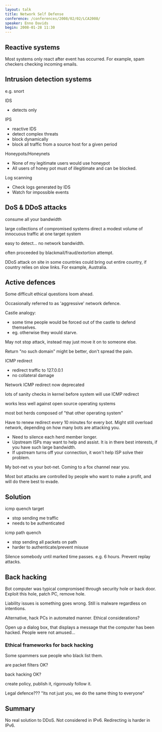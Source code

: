 ```yaml
---
layout: talk
title: Network Self Defense
conference: /conferences/2008/02/02/LCA2008/
speaker: Enno Davids
begin: 2008-01-28 11:30
---
```

## Reactive systems

Most systems only react after event has occurred. For example,
spam checkers checking incoming emails.

## Intrusion detection systems

e.g. snort

IDS

* detects only

IPS

* reactive IDS
* detect complex threats
* block dynamically
* block all traffic from a source host for a given period

Honeypots/Honeynets

* None of my legitimate users would use honeypot
* All users of honey pot must of illegitimate and can be blocked.

Log scanning

* Check logs generated by IDS
* Watch for impossible events

## DoS & DDoS attacks

consume all your bandwidth

large collections of compromised systems direct a modest volume of innocuous
traffic at one target system

easy to detect... no network bandwidth.

often proceeded by blackmail/fraud/extortion attempt.

DDoS attack on site in some countries could bring out entire country,
if country relies on slow links. For example, Australia.

## Active defences

Some difficult ethical questions loom ahead.

Occasionally referred to as 'aggressive' network defence.

Castle analogy:

* some time people would be forced out of the castle to defend themselves.
* eg. otherwise they would starve.

May not stop attack, instead may just move it on to someone else.

Return "no such domain" might be better, don't spread the pain.

ICMP redirect

* redirect traffic to 127.0.0.1
* no collateral damage

Network ICMP redirect now deprecated

lots of sanity checks in kernel before system will use ICMP redirect

works less well against open source operating systems

most bot herds composed of "that other operating system"

Have to renew redirect every 10 minutes for every bot. Might
still overload network, depending on how many bots are attacking
you.

* Need to silence each herd member longer.
* Upstream ISPs may want to help and assist. It is in there best interests,
if you have such large bandwidth.
* If upstream turns off your connection, it won't help ISP solve their problem.

My bot-net vs your bot-net. Coming to a fox channel near you.

Most bot attacks are controlled by people who want to make a profit,
and will do there best to evade.

## Solution

icmp quench target

* stop sending me traffic
* needs to be authenticated

icmp path quench

* stop sending all packets on path
* harder to authenticate/prevent misuse

Silence somebody until marked time passes. e.g. 6 hours. Prevent replay
attacks.

## Back hacking

Bot computer was typical compromised through security hole or back door.
Exploit this hole, patch PC, remove hole.

Liability issues is something goes wrong. Still is malware regardless
on intentions.

Alternative, hack PCs in automated manner. Ethical considerations?

Open up a dialog box, that displays a message that the computer
has been hacked. People were not amused...

### Ethical frameworks for back hacking

Some spammers sue people who black list them.

are packet filters OK?

back hacking OK?

create policy, publish it, rigorously follow it.

Legal defence??? "Its not just you, we do the same thing to everyone"

## Summary

No real solution to DDoS. Not considered in IPv6. Redirecting is harder in
IPv6.
